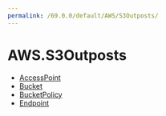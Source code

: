 ```yaml
---
permalink: /69.0.0/default/AWS/S3Outposts/
---
```


# AWS.S3Outposts



* [AccessPoint](AccessPoint.md)
* [Bucket](Bucket.md)
* [BucketPolicy](BucketPolicy.md)
* [Endpoint](Endpoint.md)